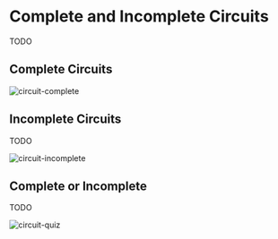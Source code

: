 # Complete and Incomplete Circuits

TODO

## Complete Circuits

![circuit-complete](assets/circuit-complete.png)

## Incomplete Circuits

TODO

![circuit-incomplete](assets/circuit-incomplete.png)

## Complete or Incomplete

TODO

![circuit-quiz](assets/circuit-quiz.png)